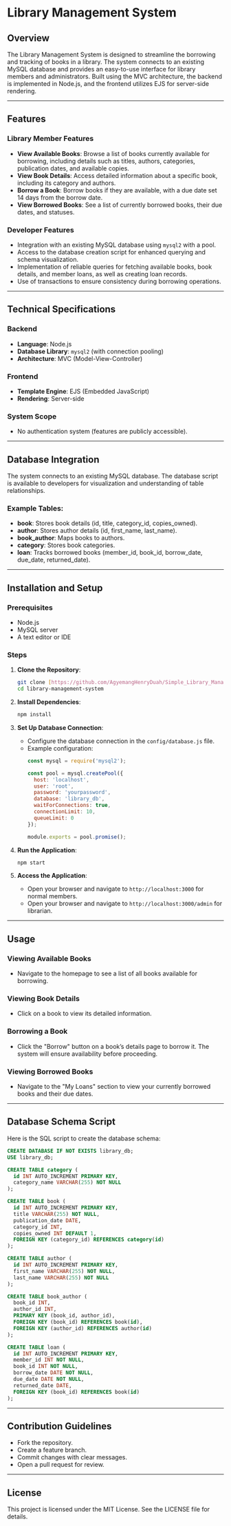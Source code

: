 # Library Management System

## Overview
The Library Management System is designed to streamline the borrowing and tracking of books in a library. The system connects to an existing MySQL database and provides an easy-to-use interface for library members and administrators. Built using the MVC architecture, the backend is implemented in Node.js, and the frontend utilizes EJS for server-side rendering.

---

## Features

### Library Member Features
- **View Available Books**: Browse a list of books currently available for borrowing, including details such as titles, authors, categories, publication dates, and available copies.
- **View Book Details**: Access detailed information about a specific book, including its category and authors.
- **Borrow a Book**: Borrow books if they are available, with a due date set 14 days from the borrow date.
- **View Borrowed Books**: See a list of currently borrowed books, their due dates, and statuses.

### Developer Features
- Integration with an existing MySQL database using `mysql2` with a pool.
- Access to the database creation script for enhanced querying and schema visualization.
- Implementation of reliable queries for fetching available books, book details, and member loans, as well as creating loan records.
- Use of transactions to ensure consistency during borrowing operations.

---

## Technical Specifications

### Backend
- **Language**: Node.js
- **Database Library**: `mysql2` (with connection pooling)
- **Architecture**: MVC (Model-View-Controller)

### Frontend
- **Template Engine**: EJS (Embedded JavaScript)
- **Rendering**: Server-side

### System Scope
- No authentication system (features are publicly accessible).

---

## Database Integration
The system connects to an existing MySQL database. The database script is available to developers for visualization and understanding of table relationships.

### Example Tables:
- **book**: Stores book details (id, title, category_id, copies_owned).
- **author**: Stores author details (id, first_name, last_name).
- **book_author**: Maps books to authors.
- **category**: Stores book categories.
- **loan**: Tracks borrowed books (member_id, book_id, borrow_date, due_date, returned_date).

---

## Installation and Setup

### Prerequisites
- Node.js
- MySQL server
- A text editor or IDE

### Steps
1. **Clone the Repository**:
   ```bash
   git clone [https://github.com/AgyemangHenryDuah/Simple_Library_Management_System.git]
   cd library-management-system
   ```

2. **Install Dependencies**:
   ```bash
   npm install
   ```

3. **Set Up Database Connection**:
   - Configure the database connection in the `config/database.js` file.
   - Example configuration:
     ```javascript
     const mysql = require('mysql2');

     const pool = mysql.createPool({
       host: 'localhost',
       user: 'root',
       password: 'yourpassword',
       database: 'library_db',
       waitForConnections: true,
       connectionLimit: 10,
       queueLimit: 0
     });

     module.exports = pool.promise();
     ```

4. **Run the Application**:
   ```bash
   npm start
   ```

5. **Access the Application**:
   - Open your browser and navigate to `http://localhost:3000` for normal members.
   - Open your browser and navigate to `http://localhost:3000/admin` for librarian.

---

## Usage

### Viewing Available Books
- Navigate to the homepage to see a list of all books available for borrowing.

### Viewing Book Details
- Click on a book to view its detailed information.

### Borrowing a Book
- Click the "Borrow" button on a book’s details page to borrow it. The system will ensure availability before proceeding.

### Viewing Borrowed Books
- Navigate to the "My Loans" section to view your currently borrowed books and their due dates.

---

## Database Schema Script
Here is the SQL script to create the database schema:

```sql
CREATE DATABASE IF NOT EXISTS library_db;
USE library_db;

CREATE TABLE category (
  id INT AUTO_INCREMENT PRIMARY KEY,
  category_name VARCHAR(255) NOT NULL
);

CREATE TABLE book (
  id INT AUTO_INCREMENT PRIMARY KEY,
  title VARCHAR(255) NOT NULL,
  publication_date DATE,
  category_id INT,
  copies_owned INT DEFAULT 1,
  FOREIGN KEY (category_id) REFERENCES category(id)
);

CREATE TABLE author (
  id INT AUTO_INCREMENT PRIMARY KEY,
  first_name VARCHAR(255) NOT NULL,
  last_name VARCHAR(255) NOT NULL
);

CREATE TABLE book_author (
  book_id INT,
  author_id INT,
  PRIMARY KEY (book_id, author_id),
  FOREIGN KEY (book_id) REFERENCES book(id),
  FOREIGN KEY (author_id) REFERENCES author(id)
);

CREATE TABLE loan (
  id INT AUTO_INCREMENT PRIMARY KEY,
  member_id INT NOT NULL,
  book_id INT NOT NULL,
  borrow_date DATE NOT NULL,
  due_date DATE NOT NULL,
  returned_date DATE,
  FOREIGN KEY (book_id) REFERENCES book(id)
);
```

---

## Contribution Guidelines
- Fork the repository.
- Create a feature branch.
- Commit changes with clear messages.
- Open a pull request for review.

---

## License
This project is licensed under the MIT License. See the LICENSE file for details.
